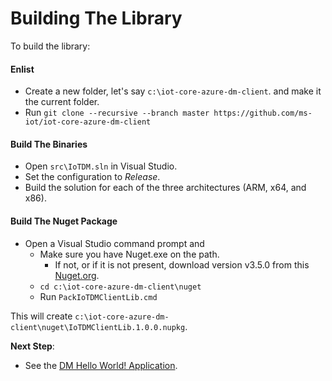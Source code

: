 # Building The Library

To build the library:

#### Enlist

  - Create a new folder, let's say `c:\iot-core-azure-dm-client`. and make it the current folder.
  - Run `git clone --recursive --branch master https://github.com/ms-iot/iot-core-azure-dm-client`

#### Build The Binaries

  - Open `src\IoTDM.sln` in Visual Studio.
  - Set the configuration to *Release*.
  - Build the solution for each of the three architectures (ARM, x64, and x86).

#### Build The Nuget Package

  - Open a Visual Studio command prompt and 
    - Make sure you have Nuget.exe on the path.
      - If not, or if it is not present, download version v3.5.0 from this [Nuget.org](<https://dist.nuget.org/index.html>).
    - `cd c:\iot-core-azure-dm-client\nuget`
    - Run `PackIoTDMClientLib.cmd`

This will create `c:\iot-core-azure-dm-client\nuget\IoTDMClientLib.1.0.0.nupkg`.

**Next Step**:

- See the [DM Hello World! Application](dm-hello-world-overview.md).